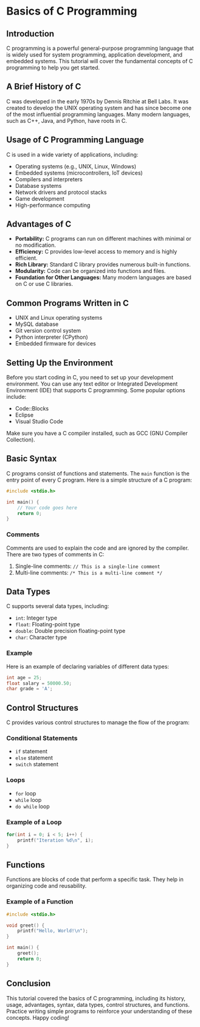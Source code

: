 # Basics of C Programming

## Introduction
C programming is a powerful general-purpose programming language that is widely used for system programming, application development, and embedded systems. This tutorial will cover the fundamental concepts of C programming to help you get started.

## A Brief History of C
C was developed in the early 1970s by Dennis Ritchie at Bell Labs. It was created to develop the UNIX operating system and has since become one of the most influential programming languages. Many modern languages, such as C++, Java, and Python, have roots in C.

## Usage of C Programming Language
C is used in a wide variety of applications, including:
- Operating systems (e.g., UNIX, Linux, Windows)
- Embedded systems (microcontrollers, IoT devices)
- Compilers and interpreters
- Database systems
- Network drivers and protocol stacks
- Game development
- High-performance computing

## Advantages of C
- **Portability:** C programs can run on different machines with minimal or no modification.
- **Efficiency:** C provides low-level access to memory and is highly efficient.
- **Rich Library:** Standard C library provides numerous built-in functions.
- **Modularity:** Code can be organized into functions and files.
- **Foundation for Other Languages:** Many modern languages are based on C or use C libraries.

## Common Programs Written in C
- UNIX and Linux operating systems
- MySQL database
- Git version control system
- Python interpreter (CPython)
- Embedded firmware for devices

## Setting Up the Environment
Before you start coding in C, you need to set up your development environment. You can use any text editor or Integrated Development Environment (IDE) that supports C programming. Some popular options include:

- Code::Blocks
- Eclipse
- Visual Studio Code

Make sure you have a C compiler installed, such as GCC (GNU Compiler Collection).

## Basic Syntax
C programs consist of functions and statements. The `main` function is the entry point of every C program. Here is a simple structure of a C program:

```c
#include <stdio.h>

int main() {
    // Your code goes here
    return 0;
}
```

### Comments
Comments are used to explain the code and are ignored by the compiler. There are two types of comments in C:

1. Single-line comments: `// This is a single-line comment`
2. Multi-line comments: `/* This is a multi-line comment */`

## Data Types
C supports several data types, including:

- `int`: Integer type
- `float`: Floating-point type
- `double`: Double precision floating-point type
- `char`: Character type

### Example
Here is an example of declaring variables of different data types:

```c
int age = 25;
float salary = 50000.50;
char grade = 'A';
```

## Control Structures
C provides various control structures to manage the flow of the program:

### Conditional Statements
- `if` statement
- `else` statement
- `switch` statement

### Loops
- `for` loop
- `while` loop
- `do while` loop

### Example of a Loop
```c
for(int i = 0; i < 5; i++) {
    printf("Iteration %d\n", i);
}
```

## Functions
Functions are blocks of code that perform a specific task. They help in organizing code and reusability.

### Example of a Function
```c
#include <stdio.h>

void greet() {
    printf("Hello, World!\n");
}

int main() {
    greet();
    return 0;
}
```

## Conclusion
This tutorial covered the basics of C programming, including its history, usage, advantages, syntax, data types, control structures, and functions. Practice writing simple programs to reinforce your understanding of these concepts. Happy coding!